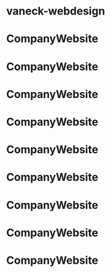 # vaneck-webdesign
# CompanyWebsite
# CompanyWebsite
# CompanyWebsite
# CompanyWebsite
# CompanyWebsite
# CompanyWebsite
# CompanyWebsite
# CompanyWebsite
# CompanyWebsite
